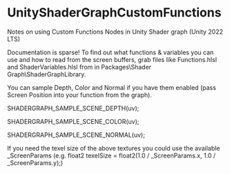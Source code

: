 # UnityShaderGraphCustomFunctions
Notes on using Custom Functions Nodes in Unity Shader graph
(Unity 2022 LTS)

Documentation is sparse! To find out what functions & variables you can use and how to read from the screen buffers, grab files like Functions.hlsl and ShaderVariables.hlsl from in Packages\Shader Graph\ShaderGraphLibrary.

You can sample Depth, Color and Normal if you have them enabled (pass Screen Position into your function from the graph). 

SHADERGRAPH_SAMPLE_SCENE_DEPTH(uv);

SHADERGRAPH_SAMPLE_SCENE_COLOR(uv);

SHADERGRAPH_SAMPLE_SCENE_NORMAL(uv);

If you need the texel size of the above textures you could use the available _ScreenParams (e.g. float2 texelSize = float2(1.0 / _ScreenParams.x, 1.0 / _ScreenParams.y);)
